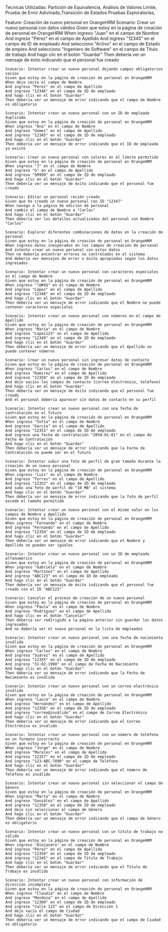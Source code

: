 Tecnicas Utilizadas: Partición de Equivalencia, Análisis de Valores Límite, Prueba de Error Adivinado,Transición de Estados
Pruebas Exploratorias,

Feature: Creación de nuevo personal en OrangeHRM
  Scenario: Crear un nuevo personal con datos válidos
    Given que estoy en la página de creación de personal en OrangeHRM
    When ingreso "Juan" en el campo de Nombre
    And ingreso "Pérez" en el campo de Apellido
    And ingreso "12345" en el campo de ID de empleado
    And selecciono "Activo" en el campo de Estado de empleo
    And selecciono "Ingeniero de Software" en el campo de Título de trabajo
    And hago clic en el botón "Guardar"
    Then debería ver un mensaje de éxito indicando que el personal fue creado

    Scenario: Intentar crear un nuevo personal dejando campos obligatorios vacíos
    Given que estoy en la página de creación de personal en OrangeHRM
    When dejo vacío el campo de Nombre
    And ingreso "Pérez" en el campo de Apellido
    And ingreso "12346" en el campo de ID de empleado
    And hago clic en el botón "Guardar"
    Then debería ver un mensaje de error indicando que el campo de Nombre es obligatorio 
    
    Scenario: Intentar crear un nuevo personal con un ID de empleado duplicado
    Given que estoy en la página de creación de personal en OrangeHRM
    When ingreso "Ana" en el campo de Nombre
    And ingreso "Gómez" en el campo de Apellido
    And ingreso "12345" en el campo de ID de empleado
    And hago clic en el botón "Guardar"
    Then debería ver un mensaje de error indicando que el ID de empleado ya existe

    Scenario: Crear un nuevo personal con valores en el límite permitido
    Given que estoy en la página de creación de personal en OrangeHRM
    When ingreso "J" en el campo de Nombre
    And ingreso "G" en el campo de Apellido
    And ingreso "99999" en el campo de ID de empleado
    And hago clic en el botón "Guardar"
    Then debería ver un mensaje de éxito indicando que el personal fue creado
    
    Scenario: Editar un personal recién creado
    Given que he creado un nuevo personal con ID "12347"
    When navego a la página de edición de personal
    And cambio el campo de Nombre a "Carlos"
    And hago clic en el botón "Guardar"
    Then debería ver los detalles actualizados del personal con Nombre "Carlos"

    Scenario: Explorar diferentes combinaciones de datos en la creación de personal
    Given que estoy en la página de creación de personal en OrangeHRM
    When ingreso datos inesperados en los campos de creación de personal
    And intento crear un nuevo personal con estos datos
    Then no debería encontrar errores no controlados en el sistema
    And debería ver mensajes de error o éxito apropiados según los datos ingresados

    Scenario: Intentar crear un nuevo personal con caracteres especiales en el campo de Nombre
    Given que estoy en la página de creación de personal en OrangeHRM
    When ingreso "!@#$$" en el campo de Nombre
    And ingreso "López" en el campo de Apellido
    And ingreso "12348" en el campo de ID de empleado
    And hago clic en el botón "Guardar"
    Then debería ver un mensaje de error indicando que el Nombre no puede contener caracteres especiales

    Scenario: Intentar crear un nuevo personal con números en el campo de Apellido
    Given que estoy en la página de creación de personal en OrangeHRM
    When ingreso "María" en el campo de Nombre
    And ingreso "López123" en el campo de Apellido
    And ingreso "12349" en el campo de ID de empleado
    And hago clic en el botón "Guardar"
    Then debería ver un mensaje de error indicando que el Apellido no puede contener números

    Scenario: Crear un nuevo personal sin ingresar datos de contacto
    Given que estoy en la página de creación de personal en OrangeHRM
    When ingreso "Carlos" en el campo de Nombre
    And ingreso "Ramírez" en el campo de Apellido
    And ingreso "12350" en el campo de ID de empleado
    And dejo vacíos los campos de contacto (correo electrónico, teléfono)
    And hago clic en el botón "Guardar"
    Then debería ver un mensaje de éxito indicando que el personal fue creado
    And el personal debería aparecer sin datos de contacto en su perfil

    Scenario: Intentar crear un nuevo personal con una fecha de contratación en el futuro
    Given que estoy en la página de creación de personal en OrangeHRM
    When ingreso "Sofía" en el campo de Nombre
    And ingreso "García" en el campo de Apellido
    And ingreso "12351" en el campo de ID de empleado
    And ingreso una fecha de contratación "2050-01-01" en el campo de Fecha de Contratación
    And hago clic en el botón "Guardar"
    Then debería ver un mensaje de error indicando que la Fecha de Contratación no puede ser en el futuro

    Scenario: Intentar subir una foto de perfil de gran tamaño durante la creación de un nuevo personal
    Given que estoy en la página de creación de personal en OrangeHRM
    When ingreso "Luis" en el campo de Nombre
    And ingreso "Torres" en el campo de Apellido
    And ingreso "12352" en el campo de ID de empleado
    And subo una foto de perfil de "10 MB" al sistema
    And hago clic en el botón "Guardar"
    Then debería ver un mensaje de error indicando que la foto de perfil excede el tamaño permitido

    Scenario: Intentar crear un nuevo personal con el mismo valor en los campos de Nombre y Apellido
    Given que estoy en la página de creación de personal en OrangeHRM
    When ingreso "Fernanda" en el campo de Nombre
    And ingreso "Fernanda" en el campo de Apellido
    And ingreso "12354" en el campo de ID de empleado
    And hago clic en el botón "Guardar"
    Then debería ver un mensaje de error indicando que el Nombre y Apellido no pueden ser iguales

    Scenario: Intentar crear un nuevo personal con un ID de empleado alfanumérico
    Given que estoy en la página de creación de personal en OrangeHRM
    When ingreso "Gabriela" en el campo de Nombre
    And ingreso "Martínez" en el campo de Apellido
    And ingreso "ABC123" en el campo de ID de empleado
    And hago clic en el botón "Guardar"
    Then debería ver un mensaje de éxito indicando que el personal fue creado con el ID "ABC123"

    Scenario: Cancelar el proceso de creación de un nuevo personal
    Given que estoy en la página de creación de personal en OrangeHRM
    When ingreso "Paula" en el campo de Nombre
    And ingreso "Rodríguez" en el campo de Apellido
    And hago clic en el botón "Cancelar"
    Then debería ser redirigido a la página anterior sin guardar los datos ingresados
    And no debería ver el nuevo personal en la lista de empleados

    Scenario: Intentar crear un nuevo personal con una fecha de nacimiento inválida
    Given que estoy en la página de creación de personal en OrangeHRM
    When ingreso "Carlos" en el campo de Nombre
    And ingreso "Suárez" en el campo de Apellido
    And ingreso "12355" en el campo de ID de empleado
    And ingreso "31-02-1990" en el campo de Fecha de Nacimiento
    And hago clic en el botón "Guardar"
    Then debería ver un mensaje de error indicando que la Fecha de Nacimiento es inválida

    Scenario: Intentar crear un nuevo personal con un correo electrónico inválido
    Given que estoy en la página de creación de personal en OrangeHRM
    When ingreso "Laura" en el campo de Nombre
    And ingreso "Hernández" en el campo de Apellido
    And ingreso "12356" en el campo de ID de empleado
    And ingreso "correo@inválido" en el campo de Correo Electrónico
    And hago clic en el botón "Guardar"
    Then debería ver un mensaje de error indicando que el Correo Electrónico es inválido

    Scenario: Intentar crear un nuevo personal con un número de teléfono en un formato incorrecto
    Given que estoy en la página de creación de personal en OrangeHRM
    When ingreso "Jorge" en el campo de Nombre
    And ingreso "Morales" en el campo de Apellido
    And ingreso "12357" en el campo de ID de empleado
    And ingreso "123-ABC-7890" en el campo de Teléfono
    And hago clic en el botón "Guardar"
    Then debería ver un mensaje de error indicando que el número de Teléfono es inválido

    Scenario: Intentar crear un nuevo personal sin seleccionar el campo de Género
    Given que estoy en la página de creación de personal en OrangeHRM
    When ingreso "Marta" en el campo de Nombre
    And ingreso "González" en el campo de Apellido
    And ingreso "12358" en el campo de ID de empleado
    And dejo sin seleccionar el campo de Género
    And hago clic en el botón "Guardar"
    Then debería ver un mensaje de error indicando que el campo de Género es obligatorio

    Scenario: Intentar crear un nuevo personal con un título de trabajo no válido
    Given que estoy en la página de creación de personal en OrangeHRM
    When ingreso "Alejandro" en el campo de Nombre
    And ingreso "Pérez" en el campo de Apellido
    And ingreso "12359" en el campo de ID de empleado
    And ingreso "12345" en el campo de Título de Trabajo
    And hago clic en el botón "Guardar"
    Then debería ver un mensaje de error indicando que el Título de Trabajo es inválido

    Scenario: Intentar crear un nuevo personal con información de dirección incompleta
    Given que estoy en la página de creación de personal en OrangeHRM
    When ingreso "Claudia" en el campo de Nombre
    And ingreso "Mendoza" en el campo de Apellido
    And ingreso "12360" en el campo de ID de empleado
    And ingreso "Calle 123" en el campo de Dirección 1
    And dejo vacío el campo de Ciudad
    And hago clic en el botón "Guardar"
    Then debería ver un mensaje de error indicando que el campo de Ciudad es obligatorio
